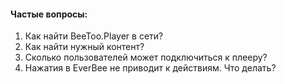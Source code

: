 #### Частые вопросы: 

1. Как найти BeeToo.Player в сети?
2. Как найти нужный контент?
3. Сколько пользователей может подключиться к плееру?
4. Нажатия в EverBee не приводит к действиям. Что делать?





